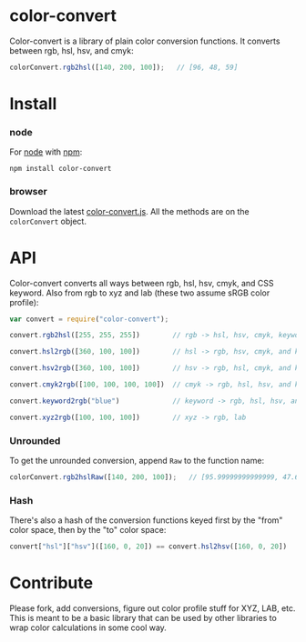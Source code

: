 # color-convert
Color-convert is a library of plain color conversion functions. It converts between rgb, hsl, hsv, and cmyk:

```javascript
colorConvert.rgb2hsl([140, 200, 100]);   // [96, 48, 59]
```	

# Install

### node

For [node](http://nodejs.org) with [npm](http://npmjs.org):

	npm install color-convert

### browser

Download the latest [color-convert.js](http://github.com/harthur/color-convert/downloads). All the methods are on the `colorConvert` object.

# API
Color-convert converts all ways between rgb, hsl, hsv, cmyk, and CSS keyword. Also from rgb to xyz and lab (these two assume sRGB color profile):

```javascript
var convert = require("color-convert");

convert.rgb2hsl([255, 255, 255])        // rgb -> hsl, hsv, cmyk, keyword, xyz, and lab

convert.hsl2rgb([360, 100, 100])        // hsl -> rgb, hsv, cmyk, and keyword

convert.hsv2rgb([360, 100, 100])        // hsv -> rgb, hsl, cmyk, and keyword

convert.cmyk2rgb([100, 100, 100, 100])  // cmyk -> rgb, hsl, hsv, and keyword

convert.keyword2rgb("blue")             // keyword -> rgb, hsl, hsv, and cmyk

convert.xyz2rgb([100, 100, 100])        // xyz -> rgb, lab
```

### Unrounded
To get the unrounded conversion, append `Raw` to the function name:

```javascript
colorConvert.rgb2hslRaw([140, 200, 100]);   // [95.99999999999999, 47.619047619047606, 58.82352941176471]
```

### Hash
There's also a hash of the conversion functions keyed first by the "from" color space, then by the "to" color space:

```javascript
convert["hsl"]["hsv"]([160, 0, 20]) == convert.hsl2hsv([160, 0, 20])
```

# Contribute
Please fork, add conversions, figure out color profile stuff for XYZ, LAB, etc. This is meant to be a basic library that can be used by other libraries to wrap color calculations in some cool way.
